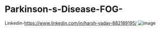 # Parkinson-s-Disease-FOG-
Linkedin-https://www.linkedin.com/in/harsh-yadav-882189195/
![image](https://github.com/Harsh-Yadav-02/Parkinson-s-Disease-FOG-/assets/75542099/0840405d-9397-4e86-9f2a-b72cf621a671)

